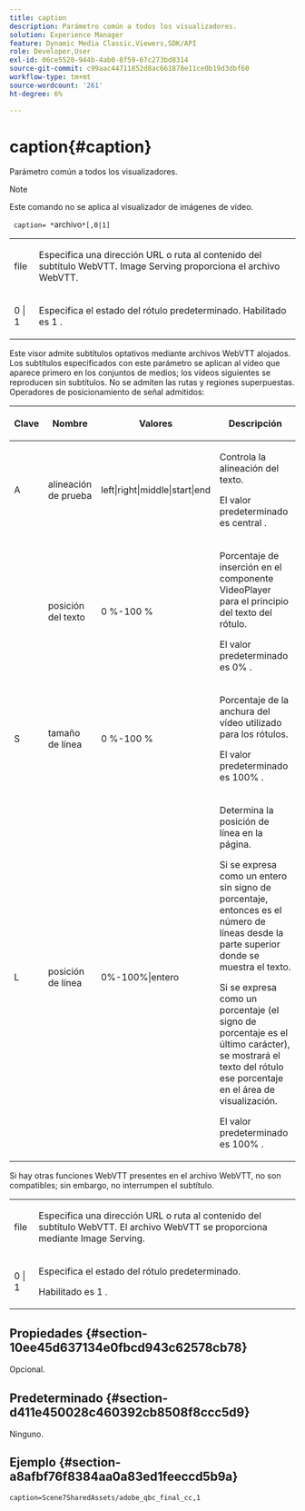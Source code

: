 ```yaml
---
title: caption
description: Parámetro común a todos los visualizadores.
solution: Experience Manager
feature: Dynamic Media Classic,Viewers,SDK/API
role: Developer,User
exl-id: 06ce5520-944b-4ab0-8f59-67c273bd8314
source-git-commit: c99aac44711852d8ac661878e11ce0b19d3dbf60
workflow-type: tm+mt
source-wordcount: '261'
ht-degree: 6%

---
```


# caption{#caption}

Parámetro común a todos los visualizadores.

>[!NOTE]
>
>Este comando no se aplica al visualizador de imágenes de vídeo.

` caption= *`archivo`*[,0|1]`

<table id="table_9B98C97485DD4DEB8A6ECBCE8DF6B886"> 
 <tbody> 
  <tr> 
   <td colname="col1"> <p> <span class="codeph"> <span class="varname"> file  </span> </span> </p> </td> 
   <td colname="col2"> <p> Especifica una dirección URL o ruta al contenido del subtítulo WebVTT. Image Serving proporciona el archivo WebVTT. </p> </td> 
  </tr> 
  <tr> 
   <td colname="col1"> <p> <span class="codeph"> 0 | 1 </span> </p> </td> 
   <td colname="col2"> <p> Especifica el estado del rótulo predeterminado. Habilitado es <span class="codeph"> 1 </span>. </p> </td> 
  </tr> 
 </tbody> 
</table>

Este visor admite subtítulos optativos mediante archivos WebVTT alojados. Los subtítulos especificados con este parámetro se aplican al vídeo que aparece primero en los conjuntos de medios; los vídeos siguientes se reproducen sin subtítulos. No se admiten las rutas y regiones superpuestas. Operadores de posicionamiento de señal admitidos:

<table id="table_E752D7D8C1AA40C6B8A7057D2BB379C1"> 
 <thead> 
  <tr> 
   <th colname="col1" class="entry"> <p>Clave </p> </th> 
   <th colname="col2" class="entry"> <p>Nombre </p> </th> 
   <th colname="col3" class="entry"> <p>Valores </p> </th> 
   <th colname="col4" class="entry"> <p>Descripción </p> </th> 
  </tr> 
 </thead>
 <tbody> 
  <tr> 
   <td colname="col1"> <p> <span class="codeph"> A </span> </p> </td> 
   <td colname="col2"> <p>alineación de prueba </p> </td> 
   <td colname="col3"> <p> <span class="codeph"> left|right|middle|start|end  </span> </p> </td> 
   <td colname="col4"> <p> Controla la alineación del texto. </p> <p>El valor predeterminado es <span class="codeph"> central </span>. </p> </td> 
  </tr> 
  <tr> 
   <td colname="col1"> <p> <span class="codeph">  </span> </p> </td> 
   <td colname="col2"> <p>posición del texto </p> </td> 
   <td colname="col3"> <p> 0 %-100 % </p> </td> 
   <td colname="col4"> <p> Porcentaje de inserción en el componente VideoPlayer para el principio del texto del rótulo. </p> <p>El valor predeterminado es <span class="codeph"> 0% </span>. </p> </td> 
  </tr> 
  <tr> 
   <td colname="col1"> <p> <span class="codeph"> S  </span> </p> </td> 
   <td colname="col2"> <p>tamaño de línea </p> </td> 
   <td colname="col3"> <p> 0 %-100 % </p> </td> 
   <td colname="col4"> <p> Porcentaje de la anchura del vídeo utilizado para los rótulos. </p> <p>El valor predeterminado es <span class="codeph"> 100% </span>. </p> </td> 
  </tr> 
  <tr> 
   <td colname="col1"> <p> <span class="codeph"> L </span> </p> </td> 
   <td colname="col2"> <p>posición de línea </p> </td> 
   <td colname="col3"> <p> 0%-100%|entero </p> </td> 
   <td colname="col4"> <p> Determina la posición de línea en la página. </p> <p>Si se expresa como un entero sin signo de porcentaje, entonces es el número de líneas desde la parte superior donde se muestra el texto. </p> <p>Si se expresa como un porcentaje (el signo de porcentaje es el último carácter), se mostrará el texto del rótulo ese porcentaje en el área de visualización. </p> <p>El valor predeterminado es <span class="codeph"> 100% </span>. </p> </td> 
  </tr> 
 </tbody> 
</table>

Si hay otras funciones WebVTT presentes en el archivo WebVTT, no son compatibles; sin embargo, no interrumpen el subtítulo.

<table id="table_CB7B4DFC6B654AECA1AF6594E3FD5C46"> 
 <tbody> 
  <tr> 
   <td colname="col1"> <p> <span class="codeph"> <span class="varname"> file  </span> </span> </p> </td> 
   <td colname="col2"> <p> Especifica una dirección URL o ruta al contenido del subtítulo WebVTT. El archivo WebVTT se proporciona mediante Image Serving. </p> </td> 
  </tr> 
  <tr> 
   <td colname="col1"> <p> <span class="codeph"> 0 | 1 </span> </p> </td> 
   <td colname="col2"> <p> Especifica el estado del rótulo predeterminado. </p> <p>Habilitado es <span class="codeph"> 1 </span>. </p> </td> 
  </tr> 
 </tbody> 
</table>

## Propiedades {#section-10ee45d637134e0fbcd943c62578cb78}

Opcional.

## Predeterminado {#section-d411e450028c460392cb8508f8ccc5d9}

Ninguno.

## Ejemplo {#section-a8afbf76f8384aa0a83ed1feeccd5b9a}

```
caption=Scene7SharedAssets/adobe_qbc_final_cc,1
```
